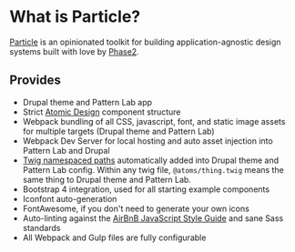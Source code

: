 # What is Particle?
[Particle](https://github.com/phase2/particle/tree/epic/v10) is an opinionated toolkit for building application-agnostic design systems built with love by [Phase2](https://www.phase2technology.com/).

## Provides
- Drupal theme and Pattern Lab app
- Strict [Atomic Design](http://atomicdesign.bradfrost.com/) component structure
- Webpack bundling of all CSS, javascript, font, and static image assets for multiple targets (Drupal theme and Pattern Lab)
- Webpack Dev Server for local hosting and auto asset injection into Pattern Lab and Drupal
- [Twig namespaced paths](https://symfony.com/doc/current/templating/namespaced_paths.html) automatically added into Drupal theme and Pattern Lab config. Within any twig file, `@atoms/thing.twig` means the same thing to Drupal theme and Pattern Lab.
- Bootstrap 4 integration, used for all starting example components
- Iconfont auto-generation
- FontAwesome, if you don't need to generate your own icons
- Auto-linting against the [AirBnB JavaScript Style Guide](https://github.com/airbnb/javascript) and sane Sass standards
- All Webpack and Gulp files are fully configurable
